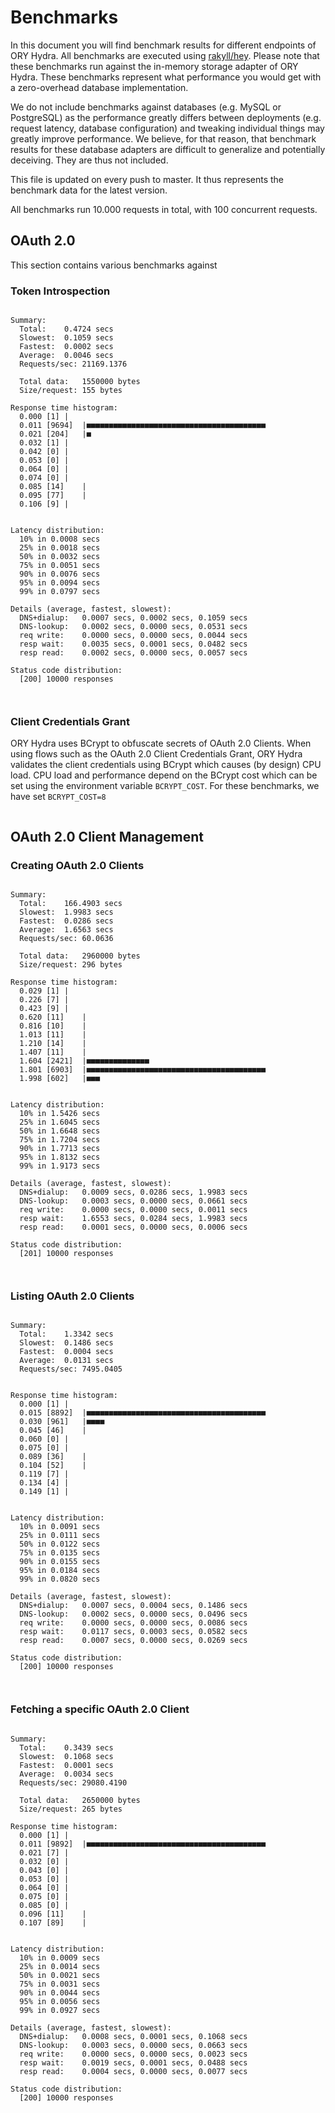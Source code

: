 # Benchmarks

In this document you will find benchmark results for different endpoints of ORY Hydra. All benchmarks are executed
using [rakyll/hey](https://github.com/rakyll/hey). Please note that these benchmarks run against the in-memory storage
adapter of ORY Hydra. These benchmarks represent what performance you would get with a zero-overhead database implementation.

We do not include benchmarks against databases (e.g. MySQL or PostgreSQL) as the performance greatly differs between
deployments (e.g. request latency, database configuration) and tweaking individual things may greatly improve performance.
We believe, for that reason, that benchmark results for these database adapters are difficult to generalize and potentially
deceiving. They are thus not included.

This file is updated on every push to master. It thus represents the benchmark data for the latest version.

All benchmarks run 10.000 requests in total, with 100 concurrent requests.

## OAuth 2.0

This section contains various benchmarks against

### Token Introspection

```

Summary:
  Total:	0.4724 secs
  Slowest:	0.1059 secs
  Fastest:	0.0002 secs
  Average:	0.0046 secs
  Requests/sec:	21169.1376
  
  Total data:	1550000 bytes
  Size/request:	155 bytes

Response time histogram:
  0.000 [1]	|
  0.011 [9694]	|■■■■■■■■■■■■■■■■■■■■■■■■■■■■■■■■■■■■■■■■
  0.021 [204]	|■
  0.032 [1]	|
  0.042 [0]	|
  0.053 [0]	|
  0.064 [0]	|
  0.074 [0]	|
  0.085 [14]	|
  0.095 [77]	|
  0.106 [9]	|


Latency distribution:
  10% in 0.0008 secs
  25% in 0.0018 secs
  50% in 0.0032 secs
  75% in 0.0051 secs
  90% in 0.0076 secs
  95% in 0.0094 secs
  99% in 0.0797 secs

Details (average, fastest, slowest):
  DNS+dialup:	0.0007 secs, 0.0002 secs, 0.1059 secs
  DNS-lookup:	0.0002 secs, 0.0000 secs, 0.0531 secs
  req write:	0.0000 secs, 0.0000 secs, 0.0044 secs
  resp wait:	0.0035 secs, 0.0001 secs, 0.0482 secs
  resp read:	0.0002 secs, 0.0000 secs, 0.0057 secs

Status code distribution:
  [200]	10000 responses



```

### Client Credentials Grant

ORY Hydra uses BCrypt to obfuscate secrets of OAuth 2.0 Clients. When using flows such as the OAuth 2.0 Client Credentials
Grant, ORY Hydra validates the client credentials using BCrypt which causes (by design) CPU load. CPU load and performance
depend on the BCrypt cost which can be set using the environment variable `BCRYPT_COST`. For these benchmarks,
we have set `BCRYPT_COST=8`

```
```

## OAuth 2.0 Client Management

### Creating OAuth 2.0 Clients

```

Summary:
  Total:	166.4903 secs
  Slowest:	1.9983 secs
  Fastest:	0.0286 secs
  Average:	1.6563 secs
  Requests/sec:	60.0636
  
  Total data:	2960000 bytes
  Size/request:	296 bytes

Response time histogram:
  0.029 [1]	|
  0.226 [7]	|
  0.423 [9]	|
  0.620 [11]	|
  0.816 [10]	|
  1.013 [11]	|
  1.210 [14]	|
  1.407 [11]	|
  1.604 [2421]	|■■■■■■■■■■■■■■
  1.801 [6903]	|■■■■■■■■■■■■■■■■■■■■■■■■■■■■■■■■■■■■■■■■
  1.998 [602]	|■■■


Latency distribution:
  10% in 1.5426 secs
  25% in 1.6045 secs
  50% in 1.6648 secs
  75% in 1.7204 secs
  90% in 1.7713 secs
  95% in 1.8132 secs
  99% in 1.9173 secs

Details (average, fastest, slowest):
  DNS+dialup:	0.0009 secs, 0.0286 secs, 1.9983 secs
  DNS-lookup:	0.0003 secs, 0.0000 secs, 0.0661 secs
  req write:	0.0000 secs, 0.0000 secs, 0.0011 secs
  resp wait:	1.6553 secs, 0.0284 secs, 1.9983 secs
  resp read:	0.0001 secs, 0.0000 secs, 0.0006 secs

Status code distribution:
  [201]	10000 responses



```

### Listing OAuth 2.0 Clients

```

Summary:
  Total:	1.3342 secs
  Slowest:	0.1486 secs
  Fastest:	0.0004 secs
  Average:	0.0131 secs
  Requests/sec:	7495.0405
  

Response time histogram:
  0.000 [1]	|
  0.015 [8892]	|■■■■■■■■■■■■■■■■■■■■■■■■■■■■■■■■■■■■■■■■
  0.030 [961]	|■■■■
  0.045 [46]	|
  0.060 [0]	|
  0.075 [0]	|
  0.089 [36]	|
  0.104 [52]	|
  0.119 [7]	|
  0.134 [4]	|
  0.149 [1]	|


Latency distribution:
  10% in 0.0091 secs
  25% in 0.0111 secs
  50% in 0.0122 secs
  75% in 0.0135 secs
  90% in 0.0155 secs
  95% in 0.0184 secs
  99% in 0.0820 secs

Details (average, fastest, slowest):
  DNS+dialup:	0.0007 secs, 0.0004 secs, 0.1486 secs
  DNS-lookup:	0.0002 secs, 0.0000 secs, 0.0496 secs
  req write:	0.0000 secs, 0.0000 secs, 0.0086 secs
  resp wait:	0.0117 secs, 0.0003 secs, 0.0582 secs
  resp read:	0.0007 secs, 0.0000 secs, 0.0269 secs

Status code distribution:
  [200]	10000 responses



```

### Fetching a specific OAuth 2.0 Client

```

Summary:
  Total:	0.3439 secs
  Slowest:	0.1068 secs
  Fastest:	0.0001 secs
  Average:	0.0034 secs
  Requests/sec:	29080.4190
  
  Total data:	2650000 bytes
  Size/request:	265 bytes

Response time histogram:
  0.000 [1]	|
  0.011 [9892]	|■■■■■■■■■■■■■■■■■■■■■■■■■■■■■■■■■■■■■■■■
  0.021 [7]	|
  0.032 [0]	|
  0.043 [0]	|
  0.053 [0]	|
  0.064 [0]	|
  0.075 [0]	|
  0.085 [0]	|
  0.096 [11]	|
  0.107 [89]	|


Latency distribution:
  10% in 0.0009 secs
  25% in 0.0014 secs
  50% in 0.0021 secs
  75% in 0.0031 secs
  90% in 0.0044 secs
  95% in 0.0056 secs
  99% in 0.0927 secs

Details (average, fastest, slowest):
  DNS+dialup:	0.0008 secs, 0.0001 secs, 0.1068 secs
  DNS-lookup:	0.0003 secs, 0.0000 secs, 0.0663 secs
  req write:	0.0000 secs, 0.0000 secs, 0.0023 secs
  resp wait:	0.0019 secs, 0.0001 secs, 0.0488 secs
  resp read:	0.0004 secs, 0.0000 secs, 0.0077 secs

Status code distribution:
  [200]	10000 responses



```
